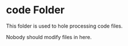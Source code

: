 # code Folder
This folder is used to hole processing code files.

Nobody should modify files in here.